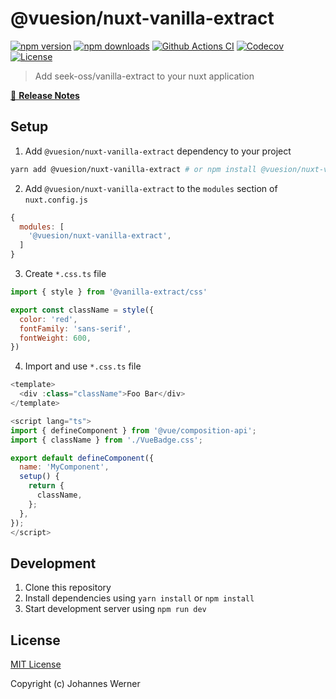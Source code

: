 # @vuesion/nuxt-vanilla-extract

[![npm version][npm-version-src]][npm-version-href]
[![npm downloads][npm-downloads-src]][npm-downloads-href]
[![Github Actions CI][github-actions-ci-src]][github-actions-ci-href]
[![Codecov][codecov-src]][codecov-href]
[![License][license-src]][license-href]

> Add seek-oss/vanilla-extract to your nuxt application

[📖 **Release Notes**](./CHANGELOG.md)

## Setup

1. Add `@vuesion/nuxt-vanilla-extract` dependency to your project

```bash
yarn add @vuesion/nuxt-vanilla-extract # or npm install @vuesion/nuxt-vanilla-extract
```

2. Add `@vuesion/nuxt-vanilla-extract` to the `modules` section of `nuxt.config.js`

```js
{
  modules: [
    '@vuesion/nuxt-vanilla-extract',
  ]
}
```

3. Create `*.css.ts` file

```js
import { style } from '@vanilla-extract/css'

export const className = style({
  color: 'red',
  fontFamily: 'sans-serif',
  fontWeight: 600,
})
```

4. Import and use `*.css.ts` file

```js
<template>
  <div :class="className">Foo Bar</div>
</template>

<script lang="ts">
import { defineComponent } from '@vue/composition-api';
import { className } from './VueBadge.css';

export default defineComponent({
  name: 'MyComponent',
  setup() {
    return {
      className,
    };
  },
});
</script>
```


## Development

1. Clone this repository
2. Install dependencies using `yarn install` or `npm install`
3. Start development server using `npm run dev`

## License

[MIT License](./LICENSE)

Copyright (c) Johannes Werner

<!-- Badges -->
[npm-version-src]: https://img.shields.io/npm/v/nuxt-vanilla-extract/latest.svg
[npm-version-href]: https://npmjs.com/package/nuxt-vanilla-extract

[npm-downloads-src]: https://img.shields.io/npm/dt/nuxt-vanilla-extract.svg
[npm-downloads-href]: https://npmjs.com/package/nuxt-vanilla-extract

[github-actions-ci-src]: https://github.com/vuesion/nuxt-vanilla-extract/workflows/ci/badge.svg
[github-actions-ci-href]: https://github.com/vuesion/nuxt-vanilla-extract/actions?query=workflow%3Aci

[codecov-src]: https://img.shields.io/codecov/c/github/vuesion/nuxt-vanilla-extract.svg
[codecov-href]: https://codecov.io/gh/vuesion/nuxt-vanilla-extract

[license-src]: https://img.shields.io/npm/l/nuxt-vanilla-extract.svg
[license-href]: https://npmjs.com/package/nuxt-vanilla-extract
